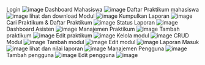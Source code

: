 Login
![image](https://github.com/user-attachments/assets/a0a03d85-153d-4693-9301-3d164153679f)
Dashboard Mahasiswa
![image](https://github.com/user-attachments/assets/e68dc774-ecc2-4eec-be9f-b967fc92bc96)
Daftar Praktikum mahasiswa
![image](https://github.com/user-attachments/assets/fc759652-cfb0-4891-817b-9d9dbbe9fd9b)
lihat dan download Modul
![image](https://github.com/user-attachments/assets/7ac0648b-15ec-41e7-abe3-9e9d54281c43)
Kumpulkan Laporan
![image](https://github.com/user-attachments/assets/3f14e302-26ff-419c-8f1d-c192cd424bbc)
Cari Praktikum & Daftar Praktikum
![image](https://github.com/user-attachments/assets/462c61c8-2f92-41dc-a12c-3262cb2d23bf)
Status Laporan
![image](https://github.com/user-attachments/assets/089dc4a0-21ee-44d4-966a-a0b015adaf07)
Dashboard Asisten
![image](https://github.com/user-attachments/assets/bd4088ab-00b9-483d-80a0-a18887e90af5)
Manajemen Praktikum
![image](https://github.com/user-attachments/assets/9f954f94-8c18-4485-86c8-f2c87e47b0fd)
Tambah praktikum
![image](https://github.com/user-attachments/assets/356a9c88-5431-451d-bd8c-7adaae1fcca8)
Edit praktikum
![image](https://github.com/user-attachments/assets/7110483d-3c03-47c3-b88e-f90deb27dbe6)
Kelola modul
![image](https://github.com/user-attachments/assets/ea8b44a4-d88f-4e4a-8138-ccb87f940eef)
CRUD Modul
![image](https://github.com/user-attachments/assets/62e00ec0-4457-46fe-9f58-5d03746585d6)
Tambah modul
![image](https://github.com/user-attachments/assets/51c0920e-2068-4e7f-8162-b9037a85110e)
Edit modul
![image](https://github.com/user-attachments/assets/df97a983-6c0e-4a05-a637-5642e407940a)
Laporan Masuk
![image](https://github.com/user-attachments/assets/d1bd3d9b-413a-42a1-bfd5-5c2e73fcc356)
lihat dan nilai laporan
![image](https://github.com/user-attachments/assets/5a79a83a-6d7d-41bf-8509-269cfb297c2c)
Manajemen Pengguna
![image](https://github.com/user-attachments/assets/d5fd941c-8cf1-4a39-b3fd-69f2e342f6a9)
Tambah pengguna
![image](https://github.com/user-attachments/assets/5f5a5088-9206-499e-bef0-588fb2d950a5)
Edit pengguna
![image](https://github.com/user-attachments/assets/b8a39331-54b0-431f-bcce-19d63437e232)













